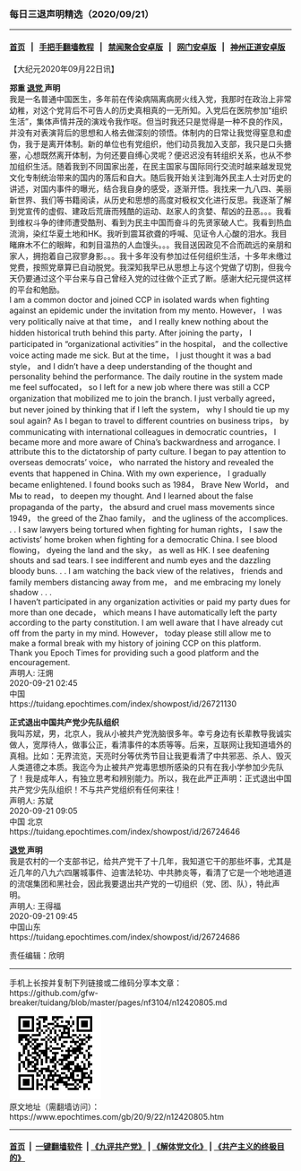 ### 每日三退声明精选（2020/09/21）
------------------------

#### [首页](https://github.com/gfw-breaker/banned-news1/blob/master/README.md) &nbsp;&nbsp;|&nbsp;&nbsp; [手把手翻墙教程](https://github.com/gfw-breaker/guides/wiki) &nbsp;&nbsp;|&nbsp;&nbsp; [禁闻聚合安卓版](https://github.com/gfw-breaker/bn-android) &nbsp;&nbsp;|&nbsp;&nbsp; [网门安卓版](https://github.com/oGate2/oGate) &nbsp;&nbsp;|&nbsp;&nbsp; [神州正道安卓版](https://github.com/SzzdOgate/update) 



<div class="post_content" id="artbody" itemprop="articleBody">
 <!-- article content begin -->
 <p>
  【大纪元2020年09月22日讯】
 </p>
 <p>
  <strong>
   郑重
   <a href="https://www.epochtimes.com/gb/tag/%E9%80%80%E5%85%9A.html">
    退党
   </a>
   声明
  </strong>
  <br/>
  我是一名普通中国医生，多年前在传染病隔离病房火线入党，我那时在政治上非常幼稚，对这个党背后不可告人的历史真相真的一无所知。入党后在医院参加“组织生活”，集体声情并茂的演戏令我作呕。但当时我还只是觉得是一种不良的作风，并没有对表演背后的思想和人格去做深刻的领悟。体制内的日常让我觉得窒息和虚伪，我于是离开体制。新的单位也有党组织，他们动员我加入支部，我只是口头搪塞，心想既然离开体制，为何还要自缚心灵呢？便迟迟没有转组织关系，也从不参加组织生活。随着我到不同国家出差，在民主国家与国际同行交流时越来越发现党文化专制统治带来的国内的落后和自大。随后我开始关注到海外民主人士对历史的讲述，对国内事件的曝光，结合我自身的感受，逐渐开悟。我找来一九八四、美丽新世界、我们等书籍阅读，从历史和思想的高度对极权文化进行反思。我逐渐了解到党宣传的虚假、建政后荒唐而残酷的运动、赵家人的贪婪、帮凶的丑恶。。。我看到维权斗争的律师遭受酷刑、看到为民主中国而奋斗的先贤家破人亡。我看到热血流淌，染红华夏土地和HK。我听到震耳欲聋的呼喊、见证令人心酸的泪水。我目睹麻木不仁的眼眸，和刺目温热的人血馒头。。。我目送因政见不合而疏远的亲朋和家人，拥抱着自己寂寥身影。。。我十多年没有参加过任何组织生活，十多年未缴过党费，按照党章算已自动脱党。我深知我早已从思想上与这个党做了切割，但我今天仍要通过这个平台来与自己曾经入党的过往做个正式了断。感谢大纪元提供这样的平台和勉励。
  <br/>
  I am a common doctor and joined CCP in isolated wards when fighting against an epidemic under the invitation from my mento. However， I was very politically naive at that time， and I really knew nothing about the hidden historical truth behind this party. After joining the party， I participated in “organizational activities” in the hospital， and the collective voice acting made me sick. But at the time， I just thought it was a bad style， and I didn’t have a deep understanding of the thought and personality behind the performance. The daily routine in the system made me feel suffocated， so I left for a new job where there was still a CCP organization that mobilized me to join the branch. I just verbally agreed， but never joined by thinking that if I left the system， why I should tie up my soul again? As I began to travel to different countries on business trips， by communicating with international colleagues in democratic countries， I became more and more aware of China’s backwardness and arrogance. I attribute this to the dictatorship of party culture. I began to pay attention to overseas democrats’ voice， who narrated the history and revealed the events that happened in China. With my own experience， I gradually became enlightened. I found books such as 1984， Brave New World， and Мы to read， to deepen my thought. And I learned about the false propaganda of the party， the absurd and cruel mass movements since 1949， the greed of the Zhao family， and the ugliness of the accomplices. . . I saw lawyers being tortured when fighting for human rights， I saw the activists’ home broken when fighting for a democratic China. I see blood flowing， dyeing the land and the sky， as well as HK. I see deafening shouts and sad tears. I see indifferent and numb eyes and the dazzling bloody buns. . . I am watching the back view of the relatives， friends and family members distancing away from me， and me embracing my lonely shadow . . .
  <br/>
  I haven’t participated in any organization activities or paid my party dues for more than one decade， which means I have automatically left the party according to the party constitution. I am well aware that I have already cut off from the party in my mind. However， today please still allow me to make a formal break with my history of joining CCP on this platform.
  <br/>
  Thank you Epoch Times for providing such a good platform and the encouragement.
  <br/>
  声明人: 汪㶲
  <br/>
  2020-09-21 02:45
  <br/>
  中国
  <br/>
  https://tuidang.epochtimes.com/index/showpost/id/26721130
 </p>
 <p>
  <strong>
   正式退出中国共产党少先队组织
  </strong>
  <br/>
  我叫苏斌，男，北京人，我从小被共产党洗脑很多年。幸亏身边有长辈教导我诚实做人，宽厚待人，做事公正，看清事件的本质等等。后来，互联网让我知道墙外的真相。比如：无界流览，天亮时分等优秀节目让我更看清了中共邪恶、杀人、毁灭人类道德之本质。我迄今为止被共产党毒思想所感染的只有在我小学参加少先队了！我是成年人，有独立思考和辨别能力。所以，我在此严正声明：正式退出中国共产党少先队组织！不与共产党组织有任何来往！
  <br/>
  声明人: 苏斌
  <br/>
  2020-09-21 09:05
  <br/>
  中国 北京
  <br/>
  https://tuidang.epochtimes.com/index/showpost/id/26724646
 </p>
 <p>
  <strong>
   <a href="https://www.epochtimes.com/gb/tag/%E9%80%80%E5%85%9A.html">
    退党
   </a>
   声明
  </strong>
  <br/>
  我是农村的一个支部书记，给共产党干了十几年，我知道它干的那些坏事，尤其是近几年的八九六四屠城事件、迫害法轮功、中共肺炎等，看清了它是一个地地道道的流氓集团和黑社会，因此我要退出共产党的一切组织（党、团、队），特此声明。
  <br/>
  声明人: 王得福
  <br/>
  2020-09-21 09:45
  <br/>
  中国山东
  <br/>
  https://tuidang.epochtimes.com/index/showpost/id/26724686
 </p>
 <p>
  责任编辑：欣明
 </p>
 <!-- article content end -->
 <div id="below_article_ad">
 </div>
</div>

<hr/>
手机上长按并复制下列链接或二维码分享本文章：<br/>
https://github.com/gfw-breaker/tuidang/blob/master/pages/nf3104/n12420805.md <br/>
<a href='https://github.com/gfw-breaker/tuidang/blob/master/pages/nf3104/n12420805.md'><img src='https://github.com/gfw-breaker/tuidang/blob/master/pages/nf3104/n12420805.md.png'/></a> <br/>
原文地址（需翻墙访问）：https://www.epochtimes.com/gb/20/9/22/n12420805.htm


------------------------
#### [首页](https://github.com/gfw-breaker/banned-news/blob/master/README.md) &nbsp;|&nbsp; [一键翻墙软件](https://github.com/gfw-breaker/nogfw/blob/master/README.md) &nbsp;| [《九评共产党》](https://github.com/gfw-breaker/9ping.md/blob/master/README.md#九评之一评共产党是什么) | [《解体党文化》](https://github.com/gfw-breaker/jtdwh.md/blob/master/README.md) | [《共产主义的终极目的》](https://github.com/gfw-breaker/gczydzjmd.md/blob/master/README.md)


<img src='http://gfw-breaker.win/tuidang/pages/nf3104/n12420805.md' width='0px' height='0px'/>